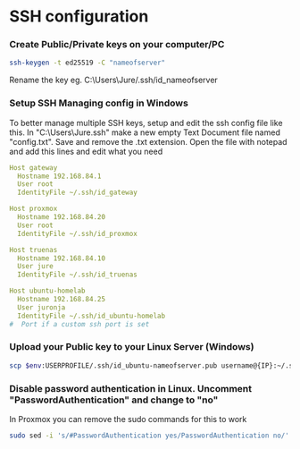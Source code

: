 # SSH configuration

### Create Public/Private keys on your computer/PC 

```bash
ssh-keygen -t ed25519 -C "nameofserver"
```
Rename the key eg. C:\Users\Jure/.ssh/id_nameofserver

### Setup SSH Managing config in Windows

To better manage multiple SSH keys, setup and edit the ssh config file like this.
In "C:\Users\Jure\.ssh\" make a new empty Text Document file named "config.txt". Save and remove the .txt extension.
Open the file with notepad and add this lines and edit what you need
```yaml
Host gateway
  Hostname 192.168.84.1
  User root
  IdentityFile ~/.ssh/id_gateway

Host proxmox
  Hostname 192.168.84.20
  User root
  IdentityFile ~/.ssh/id_proxmox

Host truenas
  Hostname 192.168.84.10
  User jure
  IdentityFile ~/.ssh/id_truenas

Host ubuntu-homelab
  Hostname 192.168.84.25
  User juronja
  IdentityFile ~/.ssh/id_ubuntu-homelab
#  Port if a custom ssh port is set
```

### Upload your Public key to your Linux Server (Windows)

```bash
scp $env:USERPROFILE/.ssh/id_ubuntu-nameofserver.pub username@{IP}:~/.ssh/authorized_keys
```

### Disable password authentication in Linux. Uncomment "PasswordAuthentication" and change to "no"

In Proxmox you can remove the sudo commands for this to work

```bash
sudo sed -i 's/#PasswordAuthentication yes/PasswordAuthentication no/' /etc/ssh/sshd_config && sudo sed -i 's/#AddressFamily any/AddressFamily inet/' /etc/ssh/sshd_config && sudo systemctl restart ssh
```
